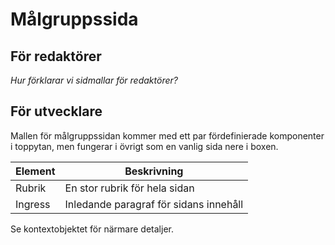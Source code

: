 # Målgruppssida

## För redaktörer

*Hur förklarar vi sidmallar för redaktörer?*

## För utvecklare

Mallen för målgruppssidan kommer med ett par fördefinierade komponenter i toppytan, men fungerar i övrigt som en vanlig sida nere
i boxen.

| Element     | Beskrivning                            |
|-------------|----------------------------------------|
| Rubrik      | En stor rubrik för hela sidan          |
| Ingress     | Inledande paragraf för sidans innehåll |

Se kontextobjektet för närmare detaljer.

